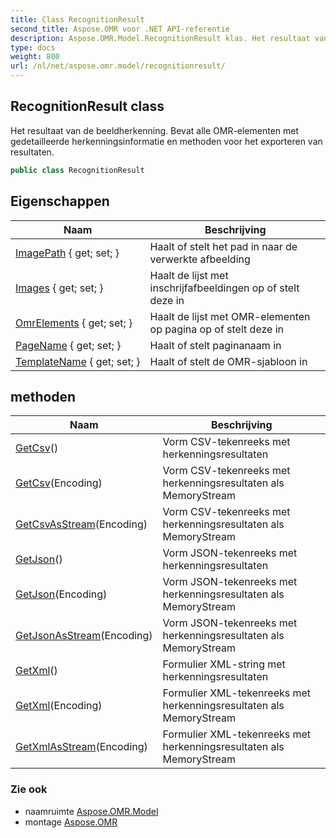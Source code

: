 ```yaml
---
title: Class RecognitionResult
second_title: Aspose.OMR voor .NET API-referentie
description: Aspose.OMR.Model.RecognitionResult klas. Het resultaat van de beeldherkenning. Bevat alle OMRelementen met gedetailleerde herkenningsinformatie en methoden voor het exporteren van resultaten.
type: docs
weight: 800
url: /nl/net/aspose.omr.model/recognitionresult/
---
```

## RecognitionResult class

Het resultaat van de beeldherkenning. Bevat alle OMR-elementen met gedetailleerde herkenningsinformatie en methoden voor het exporteren van resultaten.

```csharp
public class RecognitionResult
```

## Eigenschappen

| Naam | Beschrijving |
| --- | --- |
| [ImagePath](../../aspose.omr.model/recognitionresult/imagepath/) { get; set; } | Haalt of stelt het pad in naar de verwerkte afbeelding |
| [Images](../../aspose.omr.model/recognitionresult/images/) { get; set; } | Haalt de lijst met inschrijfafbeeldingen op of stelt deze in |
| [OmrElements](../../aspose.omr.model/recognitionresult/omrelements/) { get; set; } | Haalt de lijst met OMR-elementen op pagina op of stelt deze in |
| [PageName](../../aspose.omr.model/recognitionresult/pagename/) { get; set; } | Haalt of stelt paginanaam in |
| [TemplateName](../../aspose.omr.model/recognitionresult/templatename/) { get; set; } | Haalt of stelt de OMR-sjabloon in |

## methoden

| Naam | Beschrijving |
| --- | --- |
| [GetCsv](../../aspose.omr.model/recognitionresult/getcsv/#getcsv_1)() | Vorm CSV-tekenreeks met herkenningsresultaten |
| [GetCsv](../../aspose.omr.model/recognitionresult/getcsv/#getcsv)(Encoding) | Vorm CSV-tekenreeks met herkenningsresultaten als MemoryStream |
| [GetCsvAsStream](../../aspose.omr.model/recognitionresult/getcsvasstream/)(Encoding) | Vorm CSV-tekenreeks met herkenningsresultaten als MemoryStream |
| [GetJson](../../aspose.omr.model/recognitionresult/getjson/#getjson_1)() | Vorm JSON-tekenreeks met herkenningsresultaten |
| [GetJson](../../aspose.omr.model/recognitionresult/getjson/#getjson)(Encoding) | Vorm JSON-tekenreeks met herkenningsresultaten als MemoryStream |
| [GetJsonAsStream](../../aspose.omr.model/recognitionresult/getjsonasstream/)(Encoding) | Vorm JSON-tekenreeks met herkenningsresultaten als MemoryStream |
| [GetXml](../../aspose.omr.model/recognitionresult/getxml/#getxml_1)() | Formulier XML-string met herkenningsresultaten |
| [GetXml](../../aspose.omr.model/recognitionresult/getxml/#getxml)(Encoding) | Formulier XML-tekenreeks met herkenningsresultaten als MemoryStream |
| [GetXmlAsStream](../../aspose.omr.model/recognitionresult/getxmlasstream/)(Encoding) | Formulier XML-tekenreeks met herkenningsresultaten als MemoryStream |

### Zie ook

* naamruimte [Aspose.OMR.Model](../../aspose.omr.model/)
* montage [Aspose.OMR](../../)


